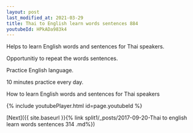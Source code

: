 ```yaml
---
layout: post
last_modified_at: 2021-03-29
title: Thai to English learn words sentences 884 
youtubeId: HPkADa983k4
---
```

 
 
Helps to learn English words and sentences for Thai speakers.

Opportunitiy to repeat the words sentences. 

Practice English language. 
 
10 minutes practice every day. 
 
How to learn English words and sentences for Thai speakers 
 
{% include youtubePlayer.html id=page.youtubeId %}
 
 
[Next]({{ site.baseurl }}{% link  split1/_posts/2017-09-20-Thai to english learn words sentences 314 .md%})
 
